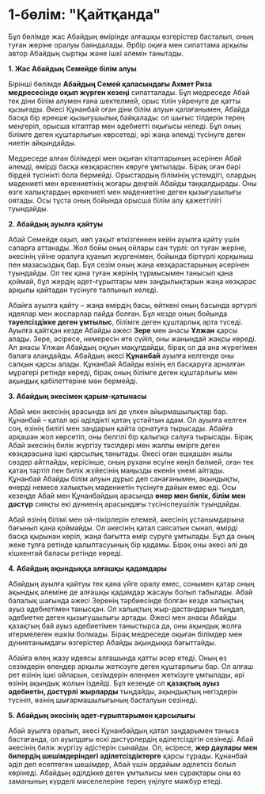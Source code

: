 # 1-бөлім: "Қайтқанда"

Бұл бөлімде жас Абайдың өмірінде алғашқы өзгерістер басталып, оның туған жеріне оралуы баяндалады. Әрбір оқиға мен сипаттама арқылы автор Абайдың сыртқы және ішкі әлемін танытады.

**1. Жас Абайдың Семейде білім алуы**

Бірінші бөлімде **Абайдың Семей қаласындағы Ахмет Риза медресесінде оқып жүрген кезеңі** сипатталады. Бұл медреседе Абай тек діни білім алумен ғана шектелмей, орыс тілін үйренуге де қатты қызығады. Әкесі Құнанбай оған діни білім алуын қалағанымен, Абайда басқа бір ерекше қызығушылық байқалады: ол шығыс тілдерін терең меңгеріп, орысша кітаптар мен әдебиетті оқығысы келеді. Бұл оның білімге деген құштарлығын көрсетеді, әрі жаңа әлемді түсінуге деген ниетін айқындайды.

Медреседе алған білімдері мен оқыған кітаптарының әсерінен Абай әлемді, өмірді басқа көзқараспен көруге ұмтылады. Бірақ оған бәрі бірдей түсінікті бола бермейді. Орыстардың білімінің үстемдігі, олардың мәдениеті мен өркениетінің жоғары деңгейі Абайды таңқалдырады. Оны өзге халықтардың өркениеті мен мәдениетіне деген қызығушылығы оятады. Осы тұста оның бойында орысша білім алу қажеттілігі туындайды.

**2. Абайдың ауылға қайтуы**

Абай Семейде оқып, көп уақыт өткізгеннен кейін ауылға қайту үшін сапарға аттанады. Жол бойы оның ойлары сан түрлі: ол туған жеріне, әкесінің үйіне оралуға қуанып жүргенімен, бойында біртүрлі қорқыныш пен мазасыздық бар. Бұл сезім оның жаңа көзқарастарының әсерінен туындайды. Ол тек қана туған жерінің тұрмысымен танысып қана қоймай, бұл жердің әдет-ғұрыптары мен заңдылықтарын жаңа көзқарас арқылы қайтадан түсінуге талпынып келеді.

Абайға ауылға қайту – жаңа өмірдің басы, өйткені оның басында әртүрлі идеялар мен жоспарлар пайда болған. Бұл кезде оның бойында **тәуелсіздікке деген ұмтылыс**, білімге деген құштарлық арта түседі. Ауылға қайтқан кезде Абайды әжесі **Зере** мен анасы **Ұлжан** қарсы алады. Зере, әсіресе, немересін өте сүйіп, оны жанындай жақсы көреді. Ал анасы Ұлжан Абайдың оқуын мақұлдайды, бірақ ол да ана жүрегімен балаға алаңдайды. Абайдың әкесі **Құнанбай** ауылға келгенде оны салқын қарсы алады. Құнанбай Абайды өзінің ел басқаруға арналған мұрагері ретінде көреді, бірақ оның білімге деген құштарлығы мен ақындық қабілеттеріне мән бермейді.

**3. Абайдың әкесімен қарым-қатынасы**

Абай мен әкесінің арасында әлі де үлкен айырмашылықтар бар. Құнанбай – қатал әрі әділдікті қатаң ұстайтын адам. Ол ауылға келген соң, өзінің билігі мен заңдарын қайта орнатуға тырысады. Абайға әрқашан жол көрсетіп, оны белгілі бір қалыпқа салуға тырысады. Бірақ Абай әкесінің билік жүргізу тәсілдері мен жалпы өмірге деген көзқарасына ішкі қарсылық танытады. Әкесі оған ешқашан жылы сөздер айтпайды, керісінше, оның рухани өсуіне көңіл бөлмей, оған тек қатаң тәртіп пен билік жүйесінің маңызды екенін үнемі айтады. Құнанбай Абайды білім алуын дұрыс деп санағанымен, ақындықты, өнерді немесе халықтың мәдениетін түсінуге дайын емес еді. Осы кезеңде Абай мен Құнанбайдың арасында **өнер мен билік, білім мен дәстүр** сияқты екі дүниенің арасындағы түсініспеушілік туындайды.

Абай өзінің білімі мен ой-пікірлерін елемей, әкесінің ұстанымдарына бағынып қана қоймайды. Ол әкесінің қатал саясатын сынап, өмірді басқа қырынан көріп, жаңа бағытта өмір сүруге ұмтылады. Бұл да оның жеке тұлға ретінде қалыптасуының бір қадамы. Бірақ оны әкесі әлі де кішкентай баласы ретінде көреді.

**4. Абайдың ақындыққа алғашқы қадамдары**

Абайдың ауылға қайтуы тек қана үйге оралу емес, сонымен қатар оның ақындық әлеміне де алғашқы қадамдар жасауы болып табылады. Абай балалық шағында әжесі Зеренің тәрбиесінде болған кезде халықтың ауыз әдебиетімен танысқан. Ол халықтың жыр-дастандарын тыңдап, әдебиетке деген қызығушылығы артады. Әжесі мен анасы Абайды қазақтың бай ауыз әдебиетімен таныстырса да, оны ақындық жолға итермелеген ешкім болмады. Бірақ медреседе оқыған білімдер мен дүниетанымдағы өзгерістер Абайды ақындыққа бағыттайды.  

Абайға өлең жазу идеясы алғашында қатты әсер етеді. Оның өз сезімдерін өлеңдер арқылы жеткізуге деген құштарлығы бар. Ол алғаш рет өзінің ішкі ойларын, сезімдерін өлеңмен жеткізуге ұмтылады, әрі өзінің ақындық жолын іздейді. Бұл кезеңде ол **қазақтың ауыз әдебиетін, дәстүрлі жырларды** тыңдайды, ақындықтың негіздерін түсініп, өзінің шығармашылығының басталуын сезінеді.

**5. Абайдың әкесінің әдет-ғұрыптарымен қарсылығы**

Абай ауылға оралып, әкесі Құнанбайдың қатал заңдарымен таныса бастағанда, ол ауылдағы ескі дәстүрлердің әділетсіздігін сезінеді. Абай әкесінің билік жүргізу әдістерін сынайды. Ол, әсіресе, **жер даулары мен билердің шешімдеріндегі әділетсіздіктерге** қарсы тұрады. Құнанбай әділ деп есептеген шешімдер, Абай үшін әрдайым әділетсіз болып көрінеді. Абайдың әділдікке деген ұмтылысы мен сұрақтары оны өз заманының күрделі мәселелеріне терең үңілуге мәжбүр етеді.
